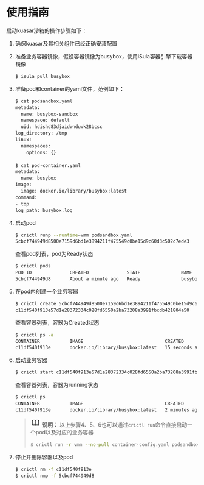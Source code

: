 # 使用指南

启动kuasar沙箱的操作步骤如下：

1. 确保kuasar及其相关组件已经正确安装配置

2. 准备业务容器镜像，假设容器镜像为busybox，使用iSula容器引擎下载容器镜像

   ```sh
   $ isula pull busybox
   ```

3. 准备pod和container的yaml文件，范例如下：

   ```sh
   $ cat podsandbox.yaml 
   metadata:
     name: busybox-sandbox
     namespace: default
     uid: hdishd83djaidwnduwk28bcsc
   log_directory: /tmp
   linux:
     namespaces:
       options: {}

   $ cat pod-container.yaml
   metadata:
     name: busybox
   image:
     image: docker.io/library/busybox:latest
   command:
   - top
   log_path: busybox.log
   ```

4. 启动pod

   ```sh
   $ crictl runp --runtime=vmm podsandbox.yaml
   5cbcf744949d8500e7159d6bd1e3894211f475549c0be15d9c60d3c502c7ede3
   ```

   查看pod列表，pod为Ready状态

   ```sh
   $ crictl pods
   POD ID              CREATED              STATE               NAME                NAMESPACE           ATTEMPT
   5cbcf744949d8       About a minute ago   Ready               busybox-sandbox    default             1
   ```

5. 在pod内创建一个业务容器

   ```sh
   $ crictl create 5cbcf744949d8500e7159d6bd1e3894211f475549c0be15d9c60d3c502c7ede3 pod-container.yaml podsandbox.yaml
   c11df540f913e57d1e28372334c028fd6550a2ba73208a3991fbcdb421804a50
   ```

   查看容器列表，容器为Created状态

   ```sh
   $ crictl ps -a
   CONTAINER           IMAGE                              CREATED             STATE               NAME                ATTEMPT             POD ID
   c11df540f913e       docker.io/library/busybox:latest   15 seconds ago         Created             busybox            0                   5cbcf744949d
   ```

6. 启动业务容器

   ```sh
   $ crictl start c11df540f913e57d1e28372334c028fd6550a2ba73208a3991fbcdb421804a50
   ```

   查看容器列表，容器为running状态

   ```sh
   $ crictl ps
   CONTAINER           IMAGE                              CREATED             STATE               NAME                ATTEMPT             POD ID
   c11df540f913e       docker.io/library/busybox:latest   2 minutes ago       Running             busybox            0                   5cbcf744949d8
   ```

   > ![](./public_sys-resources/icon-note.gif) **说明：**
   > 以上步骤4、5、6也可以通过`crictl run`命令直接启动一个pod以及对应的业务容器
   >
   > ```sh
   > $ crictl run -r vmm --no-pull container-config.yaml podsandbox-config.yaml
   > ```

7. 停止并删除容器以及pod

   ```sh
   $ crictl rm -f c11df540f913e
   $ crictl rmp -f 5cbcf744949d8
   ```
